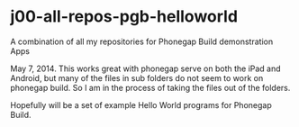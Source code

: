 j00-all-repos-pgb-helloworld
============================

A combination of all my repositories for Phonegap Build demonstration Apps


May 7, 2014. This works great with phonegap serve on both the iPad and Android, but many of the files in sub folders do not seem to work on phonegap build. So I am in the process of taking the files out of the folders.



Hopefully will be a set of example Hello World programs for Phonegap Build.

